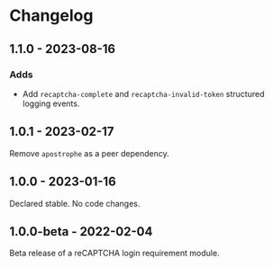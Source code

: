 # Changelog

## 1.1.0 - 2023-08-16

### Adds

- Add `recaptcha-complete` and `recaptcha-invalid-token` structured logging events.

## 1.0.1 - 2023-02-17

Remove `apostrophe` as a peer dependency.

## 1.0.0 - 2023-01-16

Declared stable. No code changes.

## 1.0.0-beta - 2022-02-04

Beta release of a reCAPTCHA login requirement module.
